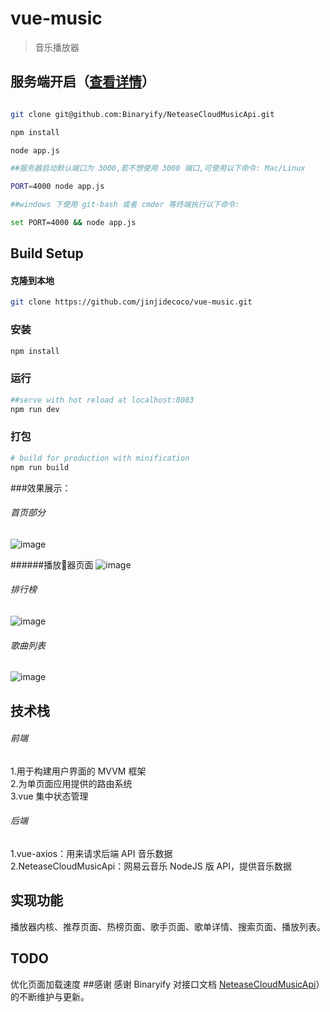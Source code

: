 # vue-music

> 音乐播放器

## 服务端开启（[查看详情](https://github.com/Binaryify/NeteaseCloudMusicApi)）

``` bash

git clone git@github.com:Binaryify/NeteaseCloudMusicApi.git

npm install

node app.js

##服务器启动默认端口为 3000,若不想使用 3000 端口,可使用以下命令: Mac/Linux

PORT=4000 node app.js

##windows 下使用 git-bash 或者 cmder 等终端执行以下命令:

set PORT=4000 && node app.js

```

## Build Setup

#### 克隆到本地
``` bash
git clone https://github.com/jinjidecoco/vue-music.git

```
### 安装
``` bash
npm install
```
### 运行
``` bash
##serve with hot reload at localhost:8083
npm run dev
```
### 打包
``` bash
# build for production with minification
npm run build
```



###效果展示：

######  首页部分
![image](https://raw.githubusercontent.com/jinjidecoco/vue-music/master/src/assets/1171531187561_.pic.jpg)

######播放器页面
![image](https://raw.githubusercontent.com/jinjidecoco/vue-music/master/src/assets/1201531187655_.pic.jpg)
###### 排行榜
![image](https://raw.githubusercontent.com/jinjidecoco/vue-music/master/src/assets/1181531187589_.pic.jpg)
###### 歌曲列表
![image](https://raw.githubusercontent.com/jinjidecoco/vue-music/master/src/assets/1191531187633_.pic.jpg)

## 技术栈
 ###### 前端
 1.用于构建用户界面的 MVVM 框架  
 2.为单页面应用提供的路由系统  
 3.vue 集中状态管理  

 ###### 后端  
 1.vue-axios：用来请求后端 API 音乐数据  
 2.NeteaseCloudMusicApi：网易云音乐 NodeJS 版 API，提供音乐数据

## 实现功能   
播放器内核、推荐页面、热榜页面、歌手页面、歌单详情、搜索页面、播放列表。

## TODO
  优化页面加载速度
##感谢
感谢 Binaryify 对接口文档 [NeteaseCloudMusicApi](https://github.com/Binaryify/NeteaseCloudMusicApi)） 的不断维护与更新。


